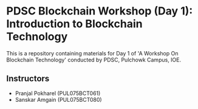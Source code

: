 # PDSC Blockchain Workshop (Day 1): Introduction to Blockchain Technology

This is a repository containing materials for Day 1 of 'A Workshop On Blockchain Technology' conducted by PDSC, Pulchowk Campus, IOE. 

## Instructors

- Pranjal Pokharel (PUL075BCT061)
- Sanskar Amgain (PUL075BCT080)
